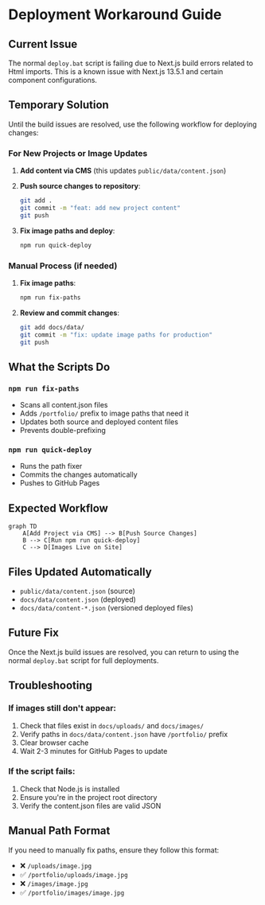 # Deployment Workaround Guide

## Current Issue
The normal `deploy.bat` script is failing due to Next.js build errors related to Html imports. This is a known issue with Next.js 13.5.1 and certain component configurations.

## Temporary Solution
Until the build issues are resolved, use the following workflow for deploying changes:

### For New Projects or Image Updates

1. **Add content via CMS** (this updates `public/data/content.json`)
2. **Push source changes to repository**:
   ```bash
   git add .
   git commit -m "feat: add new project content"
   git push
   ```

3. **Fix image paths and deploy**:
   ```bash
   npm run quick-deploy
   ```

### Manual Process (if needed)

1. **Fix image paths**:
   ```bash
   npm run fix-paths
   ```

2. **Review and commit changes**:
   ```bash
   git add docs/data/
   git commit -m "fix: update image paths for production"
   git push
   ```

## What the Scripts Do

### `npm run fix-paths`
- Scans all content.json files
- Adds `/portfolio/` prefix to image paths that need it
- Updates both source and deployed content files
- Prevents double-prefixing

### `npm run quick-deploy`
- Runs the path fixer
- Commits the changes automatically
- Pushes to GitHub Pages

## Expected Workflow

```mermaid
graph TD
    A[Add Project via CMS] --> B[Push Source Changes]
    B --> C[Run npm run quick-deploy]
    C --> D[Images Live on Site]
```

## Files Updated Automatically
- `public/data/content.json` (source)
- `docs/data/content.json` (deployed)
- `docs/data/content-*.json` (versioned deployed files)

## Future Fix
Once the Next.js build issues are resolved, you can return to using the normal `deploy.bat` script for full deployments.

## Troubleshooting

### If images still don't appear:
1. Check that files exist in `docs/uploads/` and `docs/images/`
2. Verify paths in `docs/data/content.json` have `/portfolio/` prefix
3. Clear browser cache
4. Wait 2-3 minutes for GitHub Pages to update

### If the script fails:
1. Check that Node.js is installed
2. Ensure you're in the project root directory
3. Verify the content.json files are valid JSON

## Manual Path Format
If you need to manually fix paths, ensure they follow this format:
- ❌ `/uploads/image.jpg`
- ✅ `/portfolio/uploads/image.jpg`
- ❌ `/images/image.jpg`  
- ✅ `/portfolio/images/image.jpg`
